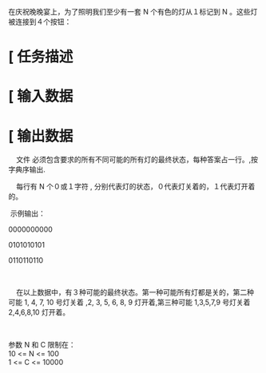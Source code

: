 
在庆祝晚晚宴上，为了照明我们至少有一套 N 个有色的灯从１标记到 N 。这些灯被连接到４个按钮：

# [ 任务描述 



# [ 输入数据 



# [ 输出数据 


<p>
	    文件 必须包含要求的所有不同可能的所有灯的最终状态，每种答案占一行。,按字典序输出.
</p>
<p>
	    每行有 N 个０或１字符 , 分别代表灯的状态，０代表灯关着的，１代表灯开着的。
</p>
<p>
	<em> </em>示例输出：
</p>
<p>
	0000000000 
</p>
<p>
	0101010101
</p>
0110110110
<p>
	<br/>
</p>
<p>
	    在以上数据中，有３种可能的最终状态。第一种可能所有灯都是关的，第二种可能 1, 4, 7, 10 号灯关着 ,2, 3, 5, 6, 8, 9 灯开着,第三种可能 1,3,5,7,9 号灯关着 2,4,6,8,10 灯开着。
</p>
<p>
	<br/>
</p>
<p>
	参数 N 和 C 限制在： <br/>
10 &lt;= N &lt;= 100 <br/>
1 &lt;= C &lt;= 10000
</p>
<p>
	<br/>
</p>
